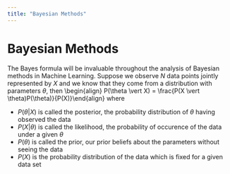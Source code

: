 ```yaml
---
title: "Bayesian Methods"
---
```


# Bayesian Methods

The Bayes formula will be invaluable throughout the analysis of Bayesian methods in Machine Learning. Suppose we observe $N$ data points jointly represented by $X$ and we know that they come from a distribution with parameters $\theta$, then
\begin{align}
    P(\theta \vert X) = \frac{P(X \vert \theta)P(\theta)}{P(X)}\end{align}
where

* $P(\theta \vert X)$ is called the posterior, the probability distribution of $\theta$ having observed the data
* $P(X \vert \theta)$ is called the likelihood, the probability of occurence of the data under a given $\theta$
* $P(\theta)$ is called the prior, our prior beliefs about the parameters without seeing the data
* $P(X)$ is the probability distribution of the data which is fixed for a given data set
